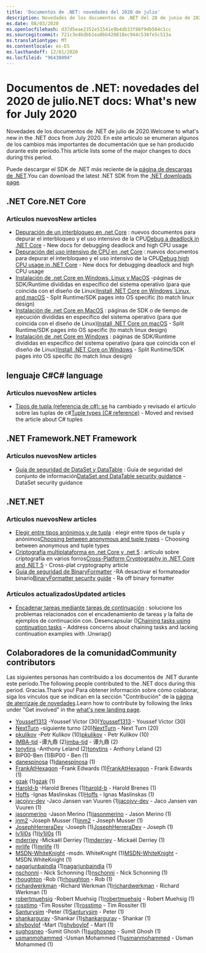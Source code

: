 ```yaml
---
title: 'Documentos de .NET: novedades del 2020 de julio'
description: Novedades de los documentos de .NET del 28 de junio de 2020:1 de agosto de 2020.
ms.date: 08/03/2020
ms.openlocfilehash: d37d5eae2352e51541e9b4db33f86f9db504c1cc
ms.sourcegitcommit: 721c3e4bdbb1ea0bb420818ec944c538fe5c513a
ms.translationtype: MT
ms.contentlocale: es-ES
ms.lasthandoff: 12/01/2020
ms.locfileid: "96438094"
---
```

# <a name="net-docs-whats-new-for-july-2020"></a><span data-ttu-id="11b9d-103">Documentos de .NET: novedades del 2020 de julio</span><span class="sxs-lookup"><span data-stu-id="11b9d-103">.NET docs: What's new for July 2020</span></span>

<span data-ttu-id="11b9d-104">Novedades de los documentos de .NET de julio de 2020.</span><span class="sxs-lookup"><span data-stu-id="11b9d-104">Welcome to what's new in the .NET docs from July 2020.</span></span> <span data-ttu-id="11b9d-105">En este artículo se enumeran algunos de los cambios más importantes de documentación que se han producido durante este período.</span><span class="sxs-lookup"><span data-stu-id="11b9d-105">This article lists some of the major changes to docs during this period.</span></span>

<span data-ttu-id="11b9d-106">Puede descargar el SDK de .NET más reciente de la [página de descargas de .NET](https://dotnet.microsoft.com/download).</span><span class="sxs-lookup"><span data-stu-id="11b9d-106">You can download the latest .NET SDK from the [.NET downloads page](https://dotnet.microsoft.com/download).</span></span>

## <a name="net-core"></a><span data-ttu-id="11b9d-107">.NET Core</span><span class="sxs-lookup"><span data-stu-id="11b9d-107">.NET Core</span></span>

### <a name="new-articles"></a><span data-ttu-id="11b9d-108">Artículos nuevos</span><span class="sxs-lookup"><span data-stu-id="11b9d-108">New articles</span></span>

- <span data-ttu-id="11b9d-109">[Depuración de un interbloqueo en .net Core](../core/diagnostics/debug-deadlock.md) : nuevos documentos para depurar el interbloqueo y el uso intensivo de la CPU</span><span class="sxs-lookup"><span data-stu-id="11b9d-109">[Debug a deadlock in .NET Core](../core/diagnostics/debug-deadlock.md) - New docs for debugging deadlock and high CPU usage</span></span>
- <span data-ttu-id="11b9d-110">[Depuración del uso intensivo de CPU en .net Core](../core/diagnostics/debug-highcpu.md) : nuevos documentos para depurar el interbloqueo y el uso intensivo de la CPU</span><span class="sxs-lookup"><span data-stu-id="11b9d-110">[Debug high CPU usage in .NET Core](../core/diagnostics/debug-highcpu.md) - New docs for debugging deadlock and high CPU usage</span></span>
- <span data-ttu-id="11b9d-111">[Instalación de .net Core en Windows, Linux y MacOS](../core/install/index.yml) -páginas de SDK/Runtime divididas en específico del sistema operativo (para que coincida con el diseño de Linux)</span><span class="sxs-lookup"><span data-stu-id="11b9d-111">[Install .NET Core on Windows, Linux, and macOS](../core/install/index.yml) - Split Runtime/SDK pages into OS specific (to match linux design)</span></span>
- <span data-ttu-id="11b9d-112">[Instalación de .net Core en MacOS](../core/install/macos.md) : páginas de SDK o de tiempo de ejecución divididas en específico del sistema operativo (para que coincida con el diseño de Linux)</span><span class="sxs-lookup"><span data-stu-id="11b9d-112">[Install .NET Core on macOS](../core/install/macos.md) - Split Runtime/SDK pages into OS specific (to match linux design)</span></span>
- <span data-ttu-id="11b9d-113">[Instalación de .net Core en Windows](../core/install/windows.md) : páginas de SDK/Runtime divididas en específico del sistema operativo (para que coincida con el diseño de Linux)</span><span class="sxs-lookup"><span data-stu-id="11b9d-113">[Install .NET Core on Windows](../core/install/windows.md) - Split Runtime/SDK pages into OS specific (to match linux design)</span></span>

## <a name="c-language"></a><span data-ttu-id="11b9d-114">lenguaje C#</span><span class="sxs-lookup"><span data-stu-id="11b9d-114">C# language</span></span>

### <a name="new-articles"></a><span data-ttu-id="11b9d-115">Artículos nuevos</span><span class="sxs-lookup"><span data-stu-id="11b9d-115">New articles</span></span>

- <span data-ttu-id="11b9d-116">[Tipos de tupla (referencia de c#): se](../csharp/language-reference/builtin-types/value-tuples.md) ha cambiado y revisado el artículo sobre las tuplas de c#</span><span class="sxs-lookup"><span data-stu-id="11b9d-116">[Tuple types (C# reference)](../csharp/language-reference/builtin-types/value-tuples.md) - Moved and revised the article about C# tuples</span></span>

## <a name="net-framework"></a><span data-ttu-id="11b9d-117">.NET Framework</span><span class="sxs-lookup"><span data-stu-id="11b9d-117">.NET Framework</span></span>

### <a name="new-articles"></a><span data-ttu-id="11b9d-118">Artículos nuevos</span><span class="sxs-lookup"><span data-stu-id="11b9d-118">New articles</span></span>

- <span data-ttu-id="11b9d-119">[Guía de seguridad de DataSet y DataTable](../framework/data/adonet/dataset-datatable-dataview/security-guidance.md) : Guía de seguridad del conjunto de información</span><span class="sxs-lookup"><span data-stu-id="11b9d-119">[DataSet and DataTable security guidance](../framework/data/adonet/dataset-datatable-dataview/security-guidance.md) - DataSet security guidance</span></span>

## <a name="net"></a><span data-ttu-id="11b9d-120">.NET</span><span class="sxs-lookup"><span data-stu-id="11b9d-120">.NET</span></span>

### <a name="new-articles"></a><span data-ttu-id="11b9d-121">Artículos nuevos</span><span class="sxs-lookup"><span data-stu-id="11b9d-121">New articles</span></span>

- <span data-ttu-id="11b9d-122">[Elegir entre tipos anónimos y de tupla](../standard/base-types/choosing-between-anonymous-and-tuple.md) : elegir entre tipos de tupla y anónimos</span><span class="sxs-lookup"><span data-stu-id="11b9d-122">[Choosing between anonymous and tuple types](../standard/base-types/choosing-between-anonymous-and-tuple.md) - Choosing between anonymous and tuple types</span></span>
- <span data-ttu-id="11b9d-123">[Criptografía multiplataforma en .net Core y .net 5](../standard/security/cross-platform-cryptography.md) : artículo sobre criptografía en varios forros</span><span class="sxs-lookup"><span data-stu-id="11b9d-123">[Cross-Platform Cryptography in .NET Core and .NET 5](../standard/security/cross-platform-cryptography.md) - Cross-plat cryptography article</span></span>
- <span data-ttu-id="11b9d-124">[Guía de seguridad de BinaryFormatter](../standard/serialization/binaryformatter-security-guide.md) -RA desactivar el formateador binario</span><span class="sxs-lookup"><span data-stu-id="11b9d-124">[BinaryFormatter security guide](../standard/serialization/binaryformatter-security-guide.md) - Ra off binary formatter</span></span>

### <a name="updated-articles"></a><span data-ttu-id="11b9d-125">Artículos actualizados</span><span class="sxs-lookup"><span data-stu-id="11b9d-125">Updated articles</span></span>

- <span data-ttu-id="11b9d-126">[Encadenar tareas mediante tareas de continuación](../standard/parallel-programming/chaining-tasks-by-using-continuation-tasks.md) : solucione los problemas relacionados con el encadenamiento de tareas y la falta de ejemplos de continuación con. Desencapsular ()</span><span class="sxs-lookup"><span data-stu-id="11b9d-126">[Chaining tasks using continuation tasks](../standard/parallel-programming/chaining-tasks-by-using-continuation-tasks.md) - Address concerns about chaining tasks and lacking continuation examples with .Unwrap()</span></span>

## <a name="community-contributors"></a><span data-ttu-id="11b9d-127">Colaboradores de la comunidad</span><span class="sxs-lookup"><span data-stu-id="11b9d-127">Community contributors</span></span>

<span data-ttu-id="11b9d-128">Las siguientes personas han contribuido a los documentos de .NET durante este período.</span><span class="sxs-lookup"><span data-stu-id="11b9d-128">The following people contributed to the .NET docs during this period.</span></span> <span data-ttu-id="11b9d-129">Gracias.</span><span class="sxs-lookup"><span data-stu-id="11b9d-129">Thank you!</span></span> <span data-ttu-id="11b9d-130">Para obtener información sobre cómo colaborar, siga los vínculos que se indican en la sección "Contribución" de la [página de aterrizaje de novedades](index.yml).</span><span class="sxs-lookup"><span data-stu-id="11b9d-130">Learn how to contribute by following the links under "Get involved" in the [what's new landing page](index.yml).</span></span>

- <span data-ttu-id="11b9d-131">[Youssef1313](https://github.com/Youssef1313) -Youssef Victor (30)</span><span class="sxs-lookup"><span data-stu-id="11b9d-131">[Youssef1313](https://github.com/Youssef1313) - Youssef Victor (30)</span></span>
- <span data-ttu-id="11b9d-132">[NextTurn](https://github.com/NextTurn) -siguiente turno (20)</span><span class="sxs-lookup"><span data-stu-id="11b9d-132">[NextTurn](https://github.com/NextTurn) - Next Turn (20)</span></span>
- <span data-ttu-id="11b9d-133">[pkulikov](https://github.com/pkulikov) -Petr Kulikov (10)</span><span class="sxs-lookup"><span data-stu-id="11b9d-133">[pkulikov](https://github.com/pkulikov) - Petr Kulikov (10)</span></span>
- <span data-ttu-id="11b9d-134">[IMBA-tjd](https://github.com/imba-tjd) -谭九鼎 (2)</span><span class="sxs-lookup"><span data-stu-id="11b9d-134">[imba-tjd](https://github.com/imba-tjd) - 谭九鼎 (2)</span></span>
- <span data-ttu-id="11b9d-135">[tonytins](https://github.com/tonytins) -Anthony Leland (2)</span><span class="sxs-lookup"><span data-stu-id="11b9d-135">[tonytins](https://github.com/tonytins) - Anthony Leland (2)</span></span>
- <span data-ttu-id="11b9d-136">BiP00-Ben (1)</span><span class="sxs-lookup"><span data-stu-id="11b9d-136">BiP00 - Ben (1)</span></span>
- <span data-ttu-id="11b9d-137">[danespinosa](https://github.com/danespinosa) (1)</span><span class="sxs-lookup"><span data-stu-id="11b9d-137">[danespinosa](https://github.com/danespinosa) (1)</span></span>
- <span data-ttu-id="11b9d-138">[FrankAtHexagon](https://github.com/FrankAtHexagon) -Frank Edwards (1)</span><span class="sxs-lookup"><span data-stu-id="11b9d-138">[FrankAtHexagon](https://github.com/FrankAtHexagon) - Frank Edwards (1)</span></span>
- <span data-ttu-id="11b9d-139">[gzak](https://github.com/gzak) (1)</span><span class="sxs-lookup"><span data-stu-id="11b9d-139">[gzak](https://github.com/gzak) (1)</span></span>
- <span data-ttu-id="11b9d-140">[Harold-b](https://github.com/harold-b) -Harold Brenes (1)</span><span class="sxs-lookup"><span data-stu-id="11b9d-140">[harold-b](https://github.com/harold-b) - Harold Brenes (1)</span></span>
- <span data-ttu-id="11b9d-141">[Hoffs](https://github.com/Hoffs) -Ignas Maslinskas (1)</span><span class="sxs-lookup"><span data-stu-id="11b9d-141">[Hoffs](https://github.com/Hoffs) - Ignas Maslinskas (1)</span></span>
- <span data-ttu-id="11b9d-142">[jacojvv-dev](https://github.com/jacojvv-dev) -Jaco Jansen van Vuuren (1)</span><span class="sxs-lookup"><span data-stu-id="11b9d-142">[jacojvv-dev](https://github.com/jacojvv-dev) - Jaco Jansen van Vuuren (1)</span></span>
- <span data-ttu-id="11b9d-143">[jasonmerino](https://github.com/jasonmerino) -Jason Merino (1)</span><span class="sxs-lookup"><span data-stu-id="11b9d-143">[jasonmerino](https://github.com/jasonmerino) - Jason Merino (1)</span></span>
- <span data-ttu-id="11b9d-144">[jnm2](https://github.com/jnm2) -Joseph Musser (1)</span><span class="sxs-lookup"><span data-stu-id="11b9d-144">[jnm2](https://github.com/jnm2) - Joseph Musser (1)</span></span>
- <span data-ttu-id="11b9d-145">[JosephHerreraDev](https://github.com/JosephHerreraDev) -Joseph (1)</span><span class="sxs-lookup"><span data-stu-id="11b9d-145">[JosephHerreraDev](https://github.com/JosephHerreraDev) - Joseph (1)</span></span>
- <span data-ttu-id="11b9d-146">[lv1il0s](https://github.com/lv1il0s) (1)</span><span class="sxs-lookup"><span data-stu-id="11b9d-146">[lv1il0s](https://github.com/lv1il0s) (1)</span></span>
- <span data-ttu-id="11b9d-147">[mderriey](https://github.com/mderriey) -Mickaël Derriey (1)</span><span class="sxs-lookup"><span data-stu-id="11b9d-147">[mderriey](https://github.com/mderriey) - Mickaël Derriey (1)</span></span>
- <span data-ttu-id="11b9d-148">[mrlife](https://github.com/mrlife) (1)</span><span class="sxs-lookup"><span data-stu-id="11b9d-148">[mrlife](https://github.com/mrlife) (1)</span></span>
- <span data-ttu-id="11b9d-149">[MSDN-WhiteKnight](https://github.com/MSDN-WhiteKnight) -msdn. WhiteKnight (1)</span><span class="sxs-lookup"><span data-stu-id="11b9d-149">[MSDN-WhiteKnight](https://github.com/MSDN-WhiteKnight) - MSDN.WhiteKnight (1)</span></span>
- <span data-ttu-id="11b9d-150">[nagarjunbaindla](https://github.com/nagarjunbaindla) (1)</span><span class="sxs-lookup"><span data-stu-id="11b9d-150">[nagarjunbaindla](https://github.com/nagarjunbaindla) (1)</span></span>
- <span data-ttu-id="11b9d-151">[nschonni](https://github.com/nschonni) - Nick Schonning (1)</span><span class="sxs-lookup"><span data-stu-id="11b9d-151">[nschonni](https://github.com/nschonni) - Nick Schonning (1)</span></span>
- <span data-ttu-id="11b9d-152">[rhoughton](https://github.com/rhoughton) -Rob (1)</span><span class="sxs-lookup"><span data-stu-id="11b9d-152">[rhoughton](https://github.com/rhoughton) - Rob (1)</span></span>
- <span data-ttu-id="11b9d-153">[richardwerkman](https://github.com/richardwerkman) -Richard Werkman (1)</span><span class="sxs-lookup"><span data-stu-id="11b9d-153">[richardwerkman](https://github.com/richardwerkman) - Richard Werkman (1)</span></span>
- <span data-ttu-id="11b9d-154">[robertmuehsig](https://github.com/robertmuehsig) -Robert Muehsig (1)</span><span class="sxs-lookup"><span data-stu-id="11b9d-154">[robertmuehsig](https://github.com/robertmuehsig) - Robert Muehsig (1)</span></span>
- <span data-ttu-id="11b9d-155">[rosstimo](https://github.com/rosstimo) -Tim Rossiter (1)</span><span class="sxs-lookup"><span data-stu-id="11b9d-155">[rosstimo](https://github.com/rosstimo) - Tim Rossiter (1)</span></span>
- <span data-ttu-id="11b9d-156">[Santurysim](https://github.com/Santurysim) -Peter (1)</span><span class="sxs-lookup"><span data-stu-id="11b9d-156">[Santurysim](https://github.com/Santurysim) - Peter (1)</span></span>
- <span data-ttu-id="11b9d-157">[shankargurav](https://github.com/shankargurav) -Shankar (1)</span><span class="sxs-lookup"><span data-stu-id="11b9d-157">[shankargurav](https://github.com/shankargurav) - Shankar (1)</span></span>
- <span data-ttu-id="11b9d-158">[shyboylpf](https://github.com/shyboylpf) -Mart (1)</span><span class="sxs-lookup"><span data-stu-id="11b9d-158">[shyboylpf](https://github.com/shyboylpf) - Mart (1)</span></span>
- <span data-ttu-id="11b9d-159">[sughosneo](https://github.com/sughosneo) -Sumit Ghosh (1)</span><span class="sxs-lookup"><span data-stu-id="11b9d-159">[sughosneo](https://github.com/sughosneo) - Sumit Ghosh (1)</span></span>
- <span data-ttu-id="11b9d-160">[usmanmohammed](https://github.com/usmanmohammed) -Usman Mohammed (1)</span><span class="sxs-lookup"><span data-stu-id="11b9d-160">[usmanmohammed](https://github.com/usmanmohammed) - Usman Mohammed (1)</span></span>
